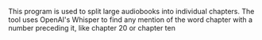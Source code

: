 This program is used to split large audiobooks into individual chapters. The tool uses OpenAI's Whisper to find any mention of the word chapter with a number preceding it, 
like chapter 20 or chapter ten
